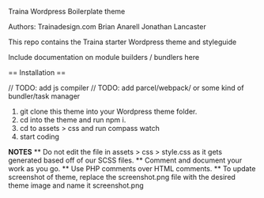 Traina Wordpress Boilerplate theme

Authors: Trainadesign.com
Brian Anarell
Jonathan Lancaster

This repo contains the Traina starter Wordpress theme and styleguide

Include documentation on module builders / bundlers here


== Installation ==

// TODO: add js compiler
// TODO: add parcel/webpack/ or some kind of bundler/task manager


1. git clone this theme into your Wordpress theme folder.
2. cd into the theme and run npm i.
3. cd to assets > css and run compass watch
4. start coding

**NOTES**
** Do not edit the file in assets > css > style.css as it gets generated based off of our SCSS files.
** Comment and document your work as you go.
** Use PHP comments over HTML comments.
** To update screenshot of theme, replace the screenshot.png file with the desired theme image and name it screenshot.png